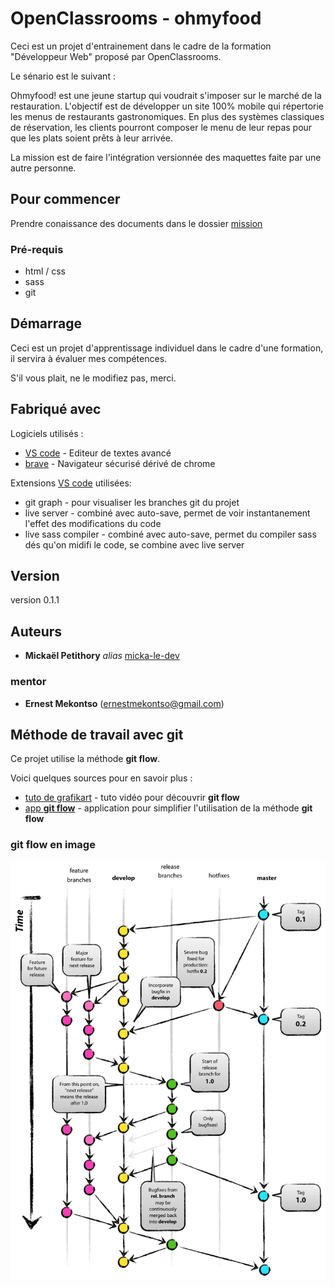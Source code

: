 
# OpenClassrooms - ohmyfood

Ceci est un projet d'entrainement dans le cadre de la formation "Développeur Web" proposé par OpenClassrooms.

Le sénario est le suivant :

Ohmyfood! est une jeune startup qui voudrait s'imposer sur le marché de la restauration. L'objectif est de développer un site 100% mobile qui répertorie les menus de restaurants gastronomiques. En plus des systèmes classiques de réservation, les clients pourront composer le menu de leur repas pour que les plats soient prêts à leur arrivée.

La mission est de faire l'intégration versionnée des maquettes faite par une autre personne.


## Pour commencer

Prendre conaissance des documents dans le dossier [mission](/mission/)


### Pré-requis

- html / css
- sass
- git


## Démarrage

Ceci est un projet d'apprentissage individuel dans le cadre d'une formation, il servira à évaluer mes compétences.

S'il vous plait, ne le modifiez pas, merci.


## Fabriqué avec

Logiciels utilisés :
* [VS code](https://code.visualstudio.com/) - Editeur de textes avancé
* [brave](https://brave.com/fr/) - Navigateur sécurisé dérivé de chrome

Extensions [VS code](https://code.visualstudio.com/) utilisées:
* git graph - pour visualiser les branches git du projet
* live server - combiné avec auto-save, permet de voir instantanement l'effet des modifications du code
* live sass compiler - combiné avec auto-save, permet du compiler sass dés qu'on midifi le code, se combine avec live server


## Version

version 0.1.1


## Auteurs

* **Mickaël Petithory** _alias_ [micka-le-dev](https://github.com/micka-le-dev)


### mentor

* **Ernest Mekontso** (ernestmekontso@gmail.com)


## Méthode de travail avec git

Ce projet utilise la méthode **git flow**.

Voici quelques sources pour en savoir plus :
* [tuto de grafikart](https://grafikart.fr/tutoriels/git-flow-742) - tuto vidéo pour découvrir **git flow**
* [app **git flow**](https://danielkummer.github.io/git-flow-cheatsheet/index.fr_FR.html) - application pour simplifier l'utilisation de la méthode **git flow**


### git flow en image

![illustration de **git flow**](gitflow.png)
